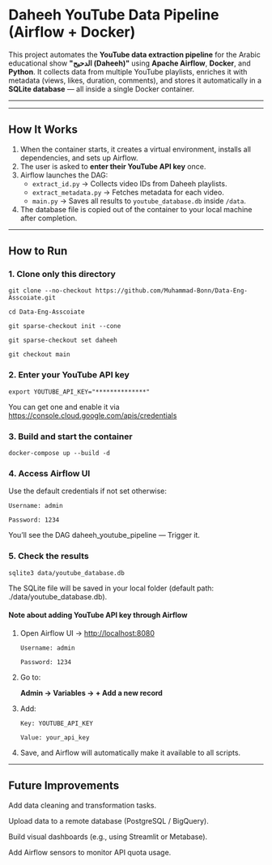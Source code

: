 # Daheeh YouTube Data Pipeline (Airflow + Docker)

This project automates the **YouTube data extraction pipeline** for the Arabic educational show **"الدحيح (Daheeh)"** using **Apache Airflow**, **Docker**, and **Python**.
It collects data from multiple YouTube playlists, enriches it with metadata (views, likes, duration, comments), and stores it automatically in a **SQLite database** — all inside a single Docker container.

---
---

## How It Works

1. When the container starts, it creates a virtual environment, installs all dependencies, and sets up Airflow.
2. The user is asked to **enter their YouTube API key** once.
3. Airflow launches the DAG:
   - `extract_id.py` → Collects video IDs from Daheeh playlists.
   - `extract_metadata.py` → Fetches metadata for each video.
   - `main.py` → Saves all results to `youtube_database.db` inside `/data`.
4. The database file is copied out of the container to your local machine after completion.

---

## How to Run

### 1. Clone only this directory

```git clone --no-checkout https://github.com/Muhammad-Bonn/Data-Eng-Asscoiate.git```

```cd Data-Eng-Asscoiate```

```git sparse-checkout init --cone```

```git sparse-checkout set daheeh```

```git checkout main```

### 2. Enter your YouTube API key

`export YOUTUBE_API_KEY="**************"`

You can get one and enable it via https://console.cloud.google.com/apis/credentials

### 3. Build and start the container

`docker-compose up --build -d`

### 4. Access Airflow UI

Use the default credentials if not set otherwise:

`Username: admin`

`Password: 1234`

You’ll see the DAG daheeh_youtube_pipeline — Trigger it.

### 5. Check the results

```sqlite3 data/youtube_database.db```

The SQLite file will be saved in your local folder (default path: ./data/youtube_database.db).

#### Note about adding YouTube API key through Airflow
1. Open Airflow UI → [http://localhost:8080](http://localhost:8080)
   
   `Username: admin`  

   `Password: 1234`  

3. Go to:
     
   **Admin → Variables → + Add a new record**

4. Add:
   
   `Key: YOUTUBE_API_KEY`

   `Value: your_api_key`

5. Save, and Airflow will automatically make it available to all scripts.


---

## Future Improvements

Add data cleaning and transformation tasks.

Upload data to a remote database (PostgreSQL / BigQuery).

Build visual dashboards (e.g., using Streamlit or Metabase).

Add Airflow sensors to monitor API quota usage.
